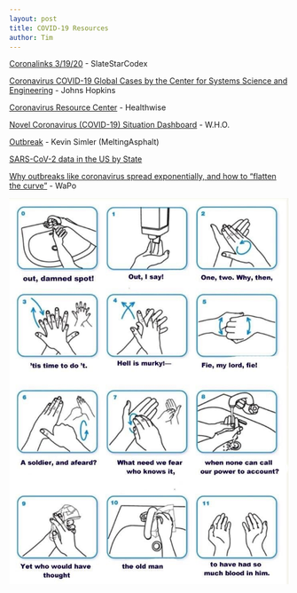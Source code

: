 ```yaml
---
layout: post
title: COVID-19 Resources
author: Tim
---
```


[Coronalinks 3/19/20](https://slatestarcodex.com/2020/03/19/coronalinks-3-19-20/) - SlateStarCodex  

[Coronavirus COVID-19 Global Cases by the Center for Systems Science and Engineering](https://coronavirus.jhu.edu/map.html) - Johns Hopkins  

[Coronavirus Resource Center](https://www.healthwise.org/specialpages/covid-19-resources.aspx) - Healthwise  

[Novel Coronavirus (COVID-19) Situation Dashboard](https://experience.arcgis.com/experience/685d0ace521648f8a5beeeee1b9125cd) - W.H.O.  

[Outbreak](https://www.meltingasphalt.com/interactive/outbreak/) - Kevin Simler (MeltingAsphalt)  

[SARS-CoV-2 data in the US by State](https://mavery.shinyapps.io/sars-cov-2-usa-by-state/)  

[Why outbreaks like coronavirus spread exponentially, and how to “flatten the curve”](https://www.washingtonpost.com/graphics/2020/world/corona-simulator/) - WaPo  

<img src="/images/macbeth.jpg" alt="hand washing meme" />